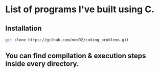 # List of programs I've built using C.

## Installation

```bash
git clone https://github.com/new92/coding_problems.git
```


## You can find compilation & execution steps inside every directory.
